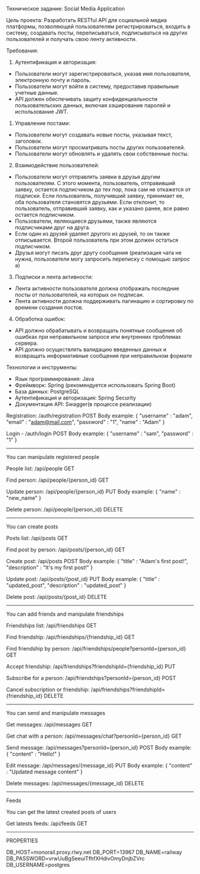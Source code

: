 Техническое задание: Social Media Application

Цель проекта: Разработать RESTful API для социальной медиа платформы,
позволяющей пользователям регистрироваться, входить в систему, создавать посты, переписываться,
подписываться на других пользователей и получать свою ленту активности.

Требования:
1. Аутентификация и авторизация:
- Пользователи могут зарегистрироваться, указав имя пользователя, электронную почту и пароль.
- Пользователи могут войти в систему, предоставив правильные учетные данные.
- АРІ должен обеспечивать защиту
конфиденциальности пользовательских данных, включая хэширование паролей и использование
JWT.
1. Управление постами:
- Пользователи могут создавать новые посты, указывая текст, заголовок.
- Пользователи могут просматривать посты других пользователей.
- Пользователи могут обновлять и удалять свои собственные посты.
2. Взаимодействие пользователей:
- Пользователи могут отправлять заявки в друзья другим пользователям. С этого момента, пользователь, отправивший заявку, остается подписчиком до тех пор, пока сам не откажется от подписки. Если пользователь, получивший заявку, принимает ее, оба пользователя становятся друзьями. Если отклонит, то пользователь, отправивший заявку, как и указано ранее, все равно остается подписчиком.
- Пользователи, являющиеся друзьями, также являются подписчиками друг на друга.
- Если один из друзей удаляет другого из друзей, то он также отписывается. Второй пользователь при этом должен остаться подписчиком.
- Друзья могут писать друг другу сообщения (реализация чата не нужна, пользователи могу запросить переписку с помощью запрос а)
3. Подписки и лента активности:
- Лента активности пользователя должна отображать последние посты от пользователей, на которых он подписан.
- Лента активности должна поддерживать пагинацию и сортировку по времени создания постов.
4. Обработка ошибок:
- АРІ должно обрабатывать и возвращать понятные
сообщения об ошибках при неправильном запросе или внутренних проблемах сервера.
- АРІ должно осуществлять валидацию введенных
данных и возвращать информативные сообщения при неправильном формате

Технологии и инструменты:
- Язык программирования: Java
- Фреймворк: Spring (рекомендуется использовать
Spring Boot)
- База данных: PostgreSQL
- Аутентификация и авторизация: Spring Security
- Документация API: Swagger(в процессе реализации)

Registration: /auth/registration POST
Body example:
{
    "username" : "adam",
    "email" : "adam@mail.com",
    "password" : "1",
    "name" : "Adam"
}

Login - /auth/login POST
Body example:
{
    "username" : "sam",
    "password" : "1"
}

**************************************

You can manipulate registered people

People list: /api/people GET

Find person: /api/people/{person_id} GET

Update person: /api/people/{person_id} PUT
Body example:
{
    "name" : "new_name"
}

Delete person: /api/people/{person_id} DELETE

**************************************

You can create posts

Posts list: /api/posts GET

Find post by person: /api/posts/{person_id} GET

Create post: /api/posts POST
Body example:
{
    "title" : "Adam's first post!",
    "description" : "It's my first post!"
}

Update post: /api/posts/{post_id} PUT
Body example:
{
    "title" : "updated_post",
    "description" : "updated_post"
}

Delete post: /api/posts/{post_id} DELETE

**************************************

You can add friends and manipulate friendships

Friendships list: /api/friendships GET

Find friendship: /api/friendships/{friendship_id} GET

Find friendship by person: /api/friendships/people?personId={person_id} GET

Accept friendship: /api/friendships?friendshipId={friendship_id} PUT

Subscribe for a person: /api/friendships?personId={person_id} POST

Cancel subscription or friendship: /api/friendships?friendshipId={friendship_id} DELETE

**************************************

You can send and manipulate messages

Get messages: /api/messages GET

Get chat with a person: /api/messages/chat?personId={person_id} GET

Send message: /api/messages?personId={person_id} POST
Body example:
{
    "content" : "Hello!"
}

Edit message: /api/messages/{message_id} PUT
Body example:
{
    "content" : "Updated message content"
}

Delete messages: /api/messages/{message_id} DELETE

**************************************

Feeds

You can get the latest created posts of users

Get latests feeds: /api/feeds GET

**************************************

PROPERTIES

DB_HOST=monorail.proxy.rlwy.net
DB_PORT=13967
DB_NAME=railway
DB_PASSWORD=vrwUuBgSeeuiTfhfXHdivOmyDnjbZVrc
DB_USERNAME=postgres